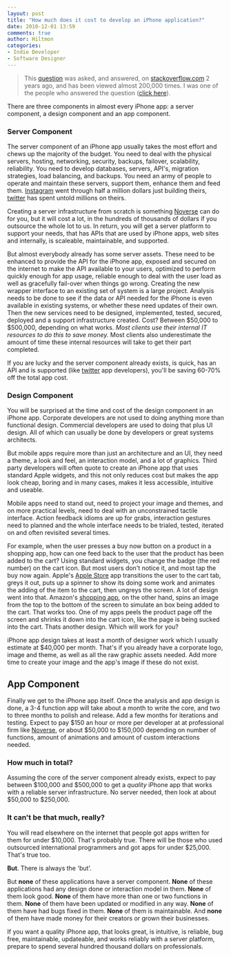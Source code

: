 ```yaml
---
layout: post
title: "How much does it cost to develop an iPhone application?"
date: 2010-12-01 13:59
comments: true
author: Hiltmon
categories:
- Indie Developer
- Software Designer
---
```


> This [question](http://stackoverflow.com/questions/209170/how-much-does-it-cost-to-develop-an-iphone-application) was asked, and answered, on [stackoverflow.com](http://stackoverflow.com) 2 years ago, and has been viewed almost 200,000 times.  I was one of the people who answered the question ([click here](http://stackoverflow.com/questions/209170/how-much-does-it-cost-to-develop-an-iphone-application/3927217#3927217)).

There are three components in almost every iPhone app: a server component, a design component and an app component.

### Server Component

The server component of an iPhone app usually takes the most effort and chews up the majority of the budget.  You need to deal with the physical servers, hosting, networking, security, backups, failover, scalability, reliability.  You need to develop databases, servers, API's, migration strategies, load balancing, and backups.  You need an army of people to operate and maintain these servers, support them, enhance them and feed them.  [Instagram](http://instagr.am/) went through half a million dollars just building theirs, [twitter](http://twitter.com/) has spent untold millions on theirs.

Creating a server infrastructure from scratch is something [Noverse](http://www.noverse.com/) can do for you, but it will cost a lot, in the hundreds of thousands of dollars if you outsource the whole lot to us.  In return, you will get a server platform to support your needs, that has APIs that are used by iPhone apps, web sites and internally, is scaleable, maintainable, and supported.

But almost everybody already has some server assets.  These need to be enhanced to provide the API for the iPhone app, exposed and secured on the internet to make the API available to your users, optimized to perform quickly enough for app usage, reliable enough to deal with the user load as well as gracefully fail-over when things go wrong.  Creating the new wrapper interface to an existing set of system is a large project.  Analysis needs to be done to see if the data or API needed for the iPhone is even available in existing systems, or whether these need updates of their own.  Then the new services need to be designed, implemented, tested, secured, deployed and a support infrastructure created.  Cost?  Between $50,000 to $500,000, depending on what works.  _Most clients use their internal IT resources to do this to save money._  Most clients also underestimate the amount of time these internal resources will take to get their part completed.

If you are lucky and the server component already exists, is quick, has an API and is supported (like [twitter](http://twitter.com/) app developers), you'll be saving 60-70% off the total app cost.

### Design Component

You will be surprised at the time and cost of the design component in an iPhone app.  Corporate developers are not used to doing anything more than functional design.  Commercial developers are used to doing that plus UI design.  All of which can usually be done by developers or great systems architects.

But mobile apps require more than just an architecture and an UI, they need a theme, a look and feel, an interaction model, and a lot of graphics.  Third party developers will often quote to create an iPhone app that uses standard Apple widgets, and this not only reduces cost but makes the app look cheap, boring and in many cases, makes it less accessible, intuitive and useable.

Mobile apps need to stand out, need to project your image and themes, and on more practical levels, need to deal with an unconstrained tactile interface.  Action feedback idioms are up for grabs, interaction gestures need to planned and the whole interface needs to be trialed, tested, iterated on and often revisited several times.

For example, when the user presses a buy now button on a product in a shopping app, how can one feed back to the user that the product has been added to the cart?  Using standard widgets, you change the badge (the red number) on the cart icon.  But most users don't notice it, and most tap the buy now again.  Apple's [Apple Store](http://itunes.apple.com/us/app/apple-store/id375380948?mt=8) app transitions the user to the cart tab, greys it out, puts up a spinner to show its doing some work and animates the adding of the item to the cart, then ungreys the screen.  A lot of design went into that.  Amazon's [shopping app](http://www.amazon.com/gp/feature.html?ie=UTF8&docId=1000291661), on the other hand, spins an image from the top to the bottom of the screen to simulate an box being added to the cart.  That works too.  One of my apps peels the product page off the screen and shrinks it down into the cart icon, like the page is being sucked into the cart.  Thats another design.  Which will work for you?

iPhone app design takes at least a month of designer work which I usually estimate at $40,000 per month.  That's if you already have a corporate logo, image and theme, as well as all the raw graphic assets needed.  Add more time to create your image and the app's image if these do not exist.

## App Component

Finally we get to the iPhone app itself.  Once the analysis and app design is done, a 3-4 function app will take about a month to write the core, and two to three months to polish and release.  Add a few months for iterations and testing.  Expect to pay $150 an hour or more per developer at at professional firm like [Noverse](http://www.noverse.com/), or about $50,000 to $150,000 depending on number of functions, amount of animations and  amount of custom interactions needed.


### How much in total?

Assuming the core of the server component already exists, expect to pay between $100,000 and $500,000 to get a _quality_ iPhone app that works with a reliable server infrastructure.  No server needed, then look at about $50,000 to $250,000.

### It can't be that much, really?

You will read elsewhere on the internet that people got apps written for them for under $10,000.  That's probably true.  There will be those who used outsourced international programmers and got apps for under $25,000.  That's true too.

**But**.  There is always the 'but'.

But **none** of these applications have a server component.  **None** of these applications had any design done or interaction model in them.  **None** of them look good.  **None** of them have more than one or two functions in them.  **None** of them have been updated or modified in any way.  **None** of them have had bugs fixed in them.  **None** of them is maintainable.  And **none** of them have made money for their creators or grown their businesses.

If you want a quality iPhone app, that looks great, is intuitive, is reliable, bug free, maintainable, updateable, and works reliably with a server platform, prepare to spend several hundred thousand dollars on professionals.
